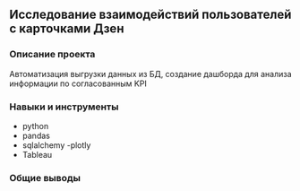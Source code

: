 ## 	Исследование взаимодействий пользователей с карточками Дзен



### Описание проекта
Автоматизация выгрузки данных из БД, создание дашборда для анализа информации по согласованным KPI


### Навыки и инструменты
- python
- pandas
- sqlalchemy
-plotly
- Tableau

### Общие выводы
